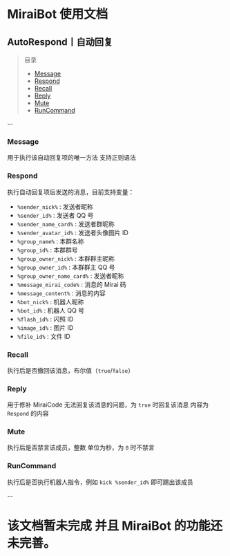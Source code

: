 # MiraiBot 使用文档

## AutoRespond丨自动回复

> 目录
> - [Message](#Message)
> - [Respond](#Respond)
> - [Recall](#Recall)
> - [Reply](#Reply)
> - [Mute](#Mute)
> - [RunCommand](#RunCommand)

--

### Message
用于执行该自动回复项的唯一方法
支持正则语法

### Respond
执行自动回复项后发送的消息，目前支持变量：
- `%sender_nick%` : 发送者昵称
- `%sender_id%` : 发送者 QQ 号
- `%sender_name_card%` : 发送者群昵称
- `%sender_avatar_id%` : 发送者头像图片 ID
- `%group_name%` : 本群名称
- `%group_id%` : 本群群号
- `%group_owner_nick%` : 本群群主昵称
- `%group_owner_id%` : 本群群主 QQ 号
- `%group_owner_name_card%` : 发送者昵称
- `%message_mirai_code%` : 消息的 Mirai 码
- `%message_content%` : 消息的内容
- `%bot_nick%` : 机器人昵称
- `%bot_id%` : 机器人 QQ 号
- `%flash_id%` : 闪照 ID
- `%image_id%` : 图片 ID
- `%file_id%` : 文件 ID

### Recall
执行后是否撤回该消息，布尔值（`true`/`false`）

### Reply
用于修补 MiraiCode 无法回复该消息的问题，为 `true` 时回复该消息 内容为 `Respond` 的内容

### Mute
执行后是否禁言该成员，整数 单位为秒，为 `0` 时不禁言

### RunCommand
执行后是否执行机器人指令，例如 `kick %sender_id%` 即可踢出该成员

--

# 该文档暂未完成 并且 MiraiBot 的功能还未完善。
